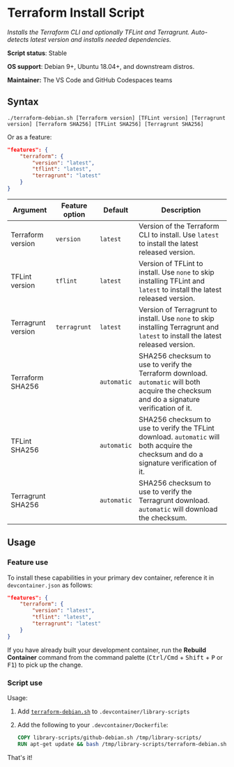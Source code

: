 # Terraform Install Script

*Installs the Terraform CLI and optionally TFLint and Terragrunt. Auto-detects latest version and installs needed dependencies.*

**Script status**: Stable

**OS support**: Debian 9+, Ubuntu 18.04+, and downstream distros.

**Maintainer:** The VS Code and GitHub Codespaces teams

## Syntax

```text
./terraform-debian.sh [Terraform version] [TFLint version] [Terragrunt version] [Terraform SHA256] [TFLint SHA256] [Terragrunt SHA256]
```

Or as a feature:

```json
"features": {
    "terraform": {
        "version": "latest",
        "tflint": "latest",
        "terragrunt": "latest"
    }
}
```

|Argument|Feature option|Default|Description|
|--------|--------------|-------|-----------|
|Terraform version|`version`|`latest`| Version of the Terraform CLI to install. Use `latest` to install the latest released version. |
|TFLint version| `tflint` | `latest`| Version of TFLint to install. Use `none` to skip installing TFLint and `latest` to install the latest released version. |
|Terragrunt version|`terragrunt` | `latest`| Version of Terragrunt to install. Use `none` to skip installing Terragrunt and `latest` to install the latest released version. |
|Terraform SHA256| |`automatic`| SHA256 checksum to use to verify the Terraform download. `automatic` will both acquire the checksum and do a signature verification of it. |
|TFLint SHA256| | `automatic`| SHA256 checksum to use to verify the TFLint download. `automatic` will both acquire the checksum and do a signature verification of it. |
|Terragrunt SHA256| | `automatic`| SHA256 checksum to use to verify the Terragrunt download. `automatic` will download the checksum. |

## Usage

### Feature use

To install these capabilities in your primary dev container, reference it in `devcontainer.json` as follows:

```json
"features": {
    "terraform": {
        "version": "latest",
        "tflint": "latest",
        "terragrunt": "latest"
    }
}
```

If you have already built your development container, run the **Rebuild Container** command from the command palette (<kbd>Ctrl/Cmd</kbd> + <kbd>Shift</kbd> + <kbd>P</kbd> or <kbd>F1</kbd>) to pick up the change.

### Script use

Usage:

1. Add [`terraform-debian.sh`](../terraform-debian.sh) to `.devcontainer/library-scripts`

2. Add the following to your `.devcontainer/Dockerfile`:

    ```Dockerfile
    COPY library-scripts/github-debian.sh /tmp/library-scripts/
    RUN apt-get update && bash /tmp/library-scripts/terraform-debian.sh
    ```

That's it!
